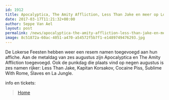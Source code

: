 ```yaml
---
id: 1912
title: Apocalyptica, The Amity Affliction, Less Than Jake en meer op Lokerse Feesten
date: 2017-03-17T11:21:32+00:00
author: Seppe Van Ael
layout: post
permalink: /news/apocalyptica-the-amity-affliction-less-than-jake-en-meer-op-lokerse-feesten/
image: 8c51872a-60ac-4051-a470-a54572f5b7f1-e1489749476293.jpg
---
```

De Lokerse Feesten hebben weer een resem namen toegevoegd aan hun affiche. Aan de metaldag van zes augustus zijn Apocalyptica en The Amity Affliction toegevoegd. Ook de punkdag die plaats vind op negen augustus is zes namen rijker: Less Than Jake, Kapitan Korsakov, Cocaine Piss, Sublime With Rome, Slaves en La Jungle.

info en tickets:

<blockquote data-secret="4xLNzdgXGM" class="wp-embedded-content">
  <p>
    <a href="http://www.lokersefeesten.be/">Home</a>
  </p>
</blockquote>



&nbsp;